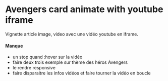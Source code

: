 # Avengers card animate with youtube iframe
Vignette article image, video avec une vidéo youtube en iframe.

#### Manque 
  - un stop quand :hover sur la vidéo
  - faire deux trois exemple sur thème des héros Avengers
  - le rendre responsive
  - faire disparaitre les infos vidéos et faire tourner la vidéo en boucle
